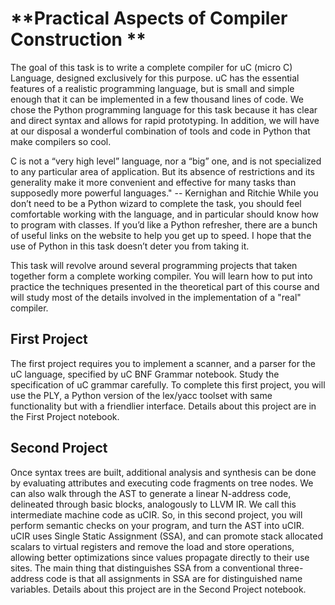 # **Practical Aspects of Compiler Construction **

The goal of this task is to write a complete compiler for uC (micro C) Language, designed exclusively for this purpose. uC has the essential features of a realistic programming language, but is small and simple enough that it can be implemented in a few thousand lines of code. We chose the Python programming language for this task because it has clear and direct syntax and allows for rapid prototyping. In addition, we will have at our disposal a wonderful combination of tools and code in Python that make compilers so cool.

C is not a “very high level” language, nor a “big” one, and is not specialized to any particular area of application.
But its absence of restrictions and its generality make it more convenient and effective for many tasks than supposedly more powerful languages."
-- Kernighan and Ritchie
While you don’t need to be a Python wizard to complete the task, you should feel comfortable working with the language, and in particular should know how to program with classes. If you’d like a Python refresher, there are a bunch of useful links on the website to help you get up to speed. I hope that the use of Python in this task doesn’t deter you from taking it.

This task will revolve around several programming projects that taken together form a complete working compiler. You will learn how to put into practice the techniques presented in the theoretical part of this course and will study most of the details involved in the implementation of a "real" compiler.

## **First Project**
The first project requires you to implement a scanner, and a parser for the uC language, specified by uC BNF Grammar notebook. Study the specification of uC grammar carefully. To complete this first project, you will use the PLY, a Python version of the lex/yacc toolset with same functionality but with a friendlier interface. Details about this project are in the First Project notebook.

## **Second Project**
Once syntax trees are built, additional analysis and synthesis can be done by evaluating attributes and executing code fragments on tree nodes. We can also walk through the AST to generate a linear N-address code, delineated through basic blocks, analogously to LLVM IR. We call this intermediate machine code as uCIR. So, in this second project, you will perform semantic checks on your program, and turn the AST into uCIR. uCIR uses Single Static Assignment (SSA), and can promote stack allocated scalars to virtual registers and remove the load and store operations, allowing better optimizations since values propagate directly to their use sites. The main thing that distinguishes SSA from a conventional three-address code is that all assignments in SSA are for distinguished name variables. Details about this project are in the Second Project notebook.
